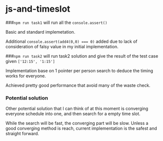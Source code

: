 # js-and-timeslot


###```npm run task1```
will run all the ```console.assert()```

Basic and standard implemetation.

Additional ```console.assert(add4(0,0) === 0)``` added due to lack of consideration of falsy value in my initial implementation.

###```npm run task2```
will run task2 solution and give the result of the test case given ```['12:15', '1:15']```

Implementation base on 1 pointer per person search to deduce the timing works for everyone.

Achieved pretty good performance that avoid many of the waste check.


### Potential solution
Other potential solution that I can think of at this moment is converging everyone schedule into one, and then search for a empty time slot.

While the search will be fast, the converging part will be slow.
Unless a good converging method is reach, current implementation is the safest and straight forward.